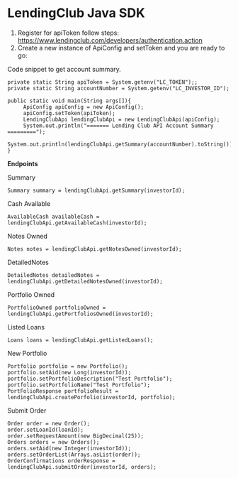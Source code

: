 LendingClub Java SDK
===========================

1. Register for apiToken follow steps: https://www.lendingclub.com/developers/authentication.action
2. Create a new instance of ApiConfig and setToken and you are ready to go:

Code snippet to get account summary. 

    private static String apiToken = System.getenv("LC_TOKEN");;
    private static String accountNumber = System.getenv("LC_INVESTOR_ID");

    public static void main(String args[]){
         ApiConfig apiConfig = new ApiConfig();
         apiConfig.setToken(apiToken);
         LendingClubApi lendingClubApi = new LendingClubApi(apiConfig);
         System.out.println("======= Lending Club API Account Summary =========");
         System.out.println(lendingClubApi.getSummary(accountNumber).toString());
    }

<strong>Endpoints</strong>

Summary
    
    Summary summary = lendingClubApi.getSummary(investorId);
    
Cash Available

    AvailableCash availableCash = lendingClubApi.getAvailableCash(investorId);
    
Notes Owned

    Notes notes = lendingClubApi.getNotesOwned(investorId);
     
DetailedNotes

    DetailedNotes detailedNotes = lendingClubApi.getDetailedNotesOwned(investorId);

Portfolio Owned

    PortfolioOwned portfolioOwned = lendingClubApi.getPortfoliosOwned(investorId);
    
Listed Loans

    Loans loans = lendingClubApi.getListedLoans();
    
New Portfolio

    Portfolio portfolio = new Portfolio();
    portfolio.setAid(new Long(investorId));
    portfolio.setPortfolioDescription("Test Portfolio");
    portfolio.setPortfolioName("Test Portfolio");
    PortFolioResponse portfolioResult = lendingClubApi.createPorfolio(investorId, portfolio);
    
Submit Order
    
    Order order = new Order();
    order.setLoanId(loanId);
    order.setRequestAmount(new BigDecimal(25));
    Orders orders = new Orders();
    orders.setAid(new Integer(investorId));
    orders.setOrderList(Arrays.asList(order));
    OrderConfirmations orderResponse = lendingClubApi.submitOrder(investorId, orders);
